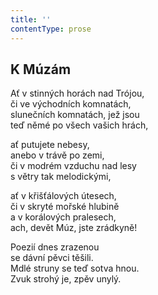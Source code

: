 ```yaml
---
title: ''
contentType: prose
---
```


## K Múzám

Ať v stinných horách nad Trójou,  
či ve východních komnatách,  
slunečních komnatách, jež jsou  
teď němé po všech vašich hrách,

ať putujete nebesy,  
anebo v trávě po zemi,  
či v modrém vzduchu nad lesy  
s větry tak melodickými,

ať v křišťálových útesech,  
či v skryté mořské hlubině  
a v korálových pralesech,  
ach, devět Múz, jste zrádkyně!

Poezií dnes zrazenou  
se dávní pěvci těšili.  
Mdlé struny se teď sotva hnou.  
Zvuk strohý je, zpěv unylý.
